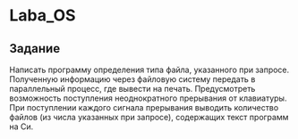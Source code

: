 # Laba_OS
## Задание
Написать программу определения типа файла, указанного при запросе. Полученную информацию через файловую систему передать в параллельный процесс, где вывести на печать. Предусмотреть возможность поступления неоднократного прерывания от клавиатуры. При поступлении каждого сигнала прерывания выводить количество файлов (из числа указанных при запросе), содержащих текст программ на Си.
